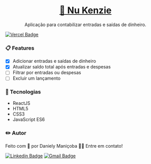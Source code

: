 <h1 align="center">
    <a href="https://react-entrega-s1-nu-kenzie-danielymanicoba.vercel.app/">🔗 Nu Kenzie</a>
</h1>
<p align="center">Aplicação para contabilizar entradas e saídas de dinheiro.</p>

[![Vercel Badge](https://img.shields.io/badge/vercel-3D46FC?style=for-the-badge&logo=Vercel&link=https://react-entrega-s1-nu-kenzie-danielymanicoba.vercel.app/)](https://react-entrega-s1-nu-kenzie-danielymanicoba.vercel.app/)

### :clipboard: Features

- [x] Adicionar entradas e saídas de dinheiro
- [x] Atualizar saldo total após entradas e despesas
- [ ] Filtrar por entradas ou despesas
- [ ] Excluir um lançamento

### :wrench: Tecnologias

- ReactJS
- HTML5
- CSS3
- JavaScript ES6

### :pencil2: Autor

Feito com :blue_heart: por Daniely Maniçoba 👋🏽 Entre em contato!

[![Linkedin Badge](https://img.shields.io/badge/-danielymanicoba-blue?style=flat-square&logo=Linkedin&logoColor=white&link=https://www.linkedin.com/in/danielymanicoba/)](https://www.linkedin.com/in/danielymanicoba/) 
[![Gmail Badge](https://img.shields.io/badge/-danielymanicoba@gmail.com-c14438?style=flat-square&logo=Gmail&logoColor=white&link=mailto:danielymanicoba@gmail.com)](mailto:danielymanicoba@gmail.com)

